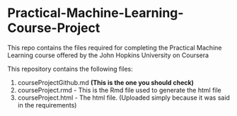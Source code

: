 # Practical-Machine-Learning-Course-Project
This repo contains the files required for completing the Practical Machine Learning course offered by the John Hopkins University on Coursera

This repository contains the following files:

1. courseProjectGithub.md **(This is the one you should check)**
2. courseProject.rmd - This is the Rmd file used to generate the html file
3. courseProject.html - The html file. (Uploaded simply because it was said in the requirements)
